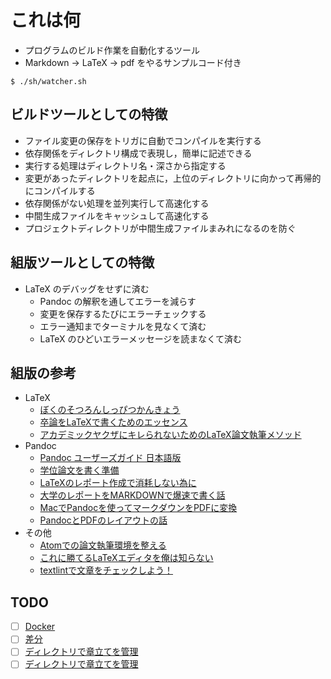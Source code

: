 # これは何 

- プログラムのビルド作業を自動化するツール 
- Markdown -> LaTeX -> pdf をやるサンプルコード付き 

```
$ ./sh/watcher.sh 
```

## ビルドツールとしての特徴 

- ファイル変更の保存をトリガに自動でコンパイルを実行する 
- 依存関係をディレクトリ構成で表現し，簡単に記述できる 
- 実行する処理はディレクトリ名・深さから指定する 
- 変更があったディレクトリを起点に，上位のディレクトリに向かって再帰的にコンパイルする 
- 依存関係がない処理を並列実行して高速化する 
- 中間生成ファイルをキャッシュして高速化する 
- プロジェクトディレクトリが中間生成ファイルまみれになるのを防ぐ 

## 組版ツールとしての特徴 

- LaTeX のデバッグをせずに済む 
  - Pandoc の解釈を通してエラーを減らす 
  - 変更を保存するたびにエラーチェックする 
  - エラー通知までターミナルを見なくて済む 
  - LaTeX のひどいエラーメッセージを読まなくて済む 

## 組版の参考 

- LaTeX
  - [ぼくのそつろんしっぴつかんきょう](http://mtjune.hateblo.jp/entry/2015/12/10/144657) 
  - [卒論をLaTeXで書くためのエッセンス](https://github.com/tinoji/sotsuron_wo_LaTeX_de) 
  - [アカデミックヤクザにキレられないためのLaTeX論文執筆メソッド](https://qiita.com/suigin/items/10960e516f2d44f6b6de) 
- Pandoc 
  - [Pandoc ユーザーズガイド 日本語版](http://sky-y.github.io/site-pandoc-jp/users-guide/) 
  - [学位論文を書く準備](https://blog.8tak4.com/post/168232661994/know-how-writing-thesis-markdown) 
  - [LaTeXのレポート作成で消耗しない為に](https://hackmd.io/@w1rIom6MSiqiVrxJLM2zDA/H1kwLqvZG?type=view) 
  - [大学のレポートをMARKDOWNで爆速で書く話](https://beanlog.xyz/blog/write-report-use-markdown/) 
  - [MacでPandocを使ってマークダウンをPDFに変換](https://www.yamamanx.com/mac-pandoc-pdf/) 
  - [PandocとPDFのレイアウトの話](https://qiita.com/takada-at/items/c807c163bd861bbec7cf) 
- その他 
  - [Atomでの論文執筆環境を整える](https://tomochemist.com/2019/02/11/post-264/) 
  - [これに勝てるLaTeXエディタを俺は知らない](https://mobile.twitter.com/5ebec/status/1065872335108956161)
  - [textlintで文章をチェックしよう！](https://www.to-r.net/media/textlint/) 

## TODO 

- [ ] [Docker](https://qiita.com/Kumassy/items/ffa752da5f7193c4929c) 
- [ ] [差分](http://abenori.blogspot.com/2016/06/latexdiff.html) 
- [ ] [ディレクトリで章立てを管理](https://qiita.com/sankichi92/items/1e113fcf6cc045eb64f7) 
- [ ] [ディレクトリで章立てを管理](https://qiita.com/sakas1231/items/14c96f99d7507b928938) 

<!--
- ./sh/Shortcuts.alfredworkflow などはおまけだから，自動化ツールとして使うなら不要 


- [ ] make 
  - [ ] [Pandocを使ってMarkdownからLatexによるPDF生成をする](https://qiita.com/kzmssk/items/9607454705b91916f0ff) 
  - [ ] [卒論のtexをmarkdownで書いた話](http://mbuchi.hateblo.jp/entry/2015/03/18/105743) 
  - [ ] ~~processing をディレクトリ名に応じた make に置き換える~~ 
  - [ ] processing をディレクトリ名に応じた make に置き換える 
- [ ] 置換 
  - [ ] Pandoc フィルタ 
  - [ ] [ruby](https://qiita.com/ish_774/items/82cbda064792306a5493) 
  - [x] sed  
    - [x] Pandoc フィルタを使った方がスマートだけど sed が十分機能してる 
- [ ] [git difftool](https://git-scm.com/docs/git-difftool) 
- [x] prefixで管理する 
- [x] watcher.sh と build.sh を統合 
- [x] 勝手に同期されるフォルダの中でブランチ切り替えるとよくないことが起こる 
-->

